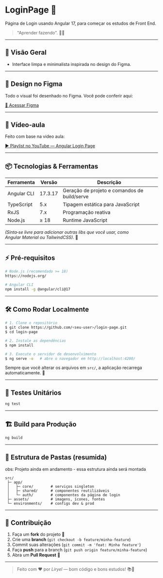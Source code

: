 # LoginPage 🔐

Página de Login usando Angular 17, para começar os estudos de Front End.

> "Aprender fazendo". 🧑‍💻

---

## 🚀 Visão Geral

* Interface limpa e minimalista inspirada no design do Figma.

---

## 🎨 Design no Figma

Todo o visual foi desenhado no Figma. Você pode conferir aqui:

[🔗 Acessar Figma](https://www.figma.com/design/7T1wkErczpMOBeqtpVjMSb/Login-Page-Design?node-id=6-920&p=f&t=fG0CvaD9M3IjNuxj-0)

---

## 🎥 Vídeo‑aula

Feito com base na video aula:

[▶️ Playlist no YouTube — Angular Login Page](https://www.youtube.com/watch?v=6qbuuPM_de4&list=PLVTj2CclmOofAVheXiFeAnHojXYd1RByl&index=19)

---

## 📦 Tecnologias & Ferramentas

| Ferramenta  | Versão  | Descrição                                    |
| ----------- | ------- | -------------------------------------------- |
| Angular CLI | 17.3.17 | Geração de projeto e comandos de build/serve |
| TypeScript  | 5.x     | Tipagem estática para JavaScript             |
| RxJS        | 7.x     | Programação reativa                          |
| Node.js     | ≥ 18    | Runtime JavaScript                           |

*(Sinta‑se livre para adicionar outras libs que você usar, como Angular Material ou TailwindCSS).* 💅

---

## ⚡ Pré‑requisitos

```bash
# Node.js (recomendado >= 18)
https://nodejs.org/

# Angular CLI
npm install -g @angular/cli@17
```

---

## 🛠️ Como Rodar Localmente

```bash
# 1. Clone o repositório
$ git clone https://github.com/<seu-user>/login-page.git
$ cd login-page

# 2. Instale as dependências
$ npm install

# 3. Execute o servidor de desenvolvimento
$ ng serve -o   # abre o navegador em http://localhost:4200/
```

Sempre que você alterar os arquivos em `src/`, a aplicação recarrega automaticamente. 🔄

---

## 🧪 Testes Unitários

```bash
ng test
```
---

## 🏗️ Build para Produção

```bash
ng build
```
---

## 📁 Estrutura de Pastas (resumida)
obs: Projeto ainda em andamento - essa estrutura ainda será montada
```
src/
 ├─ app/
 │   ├─ core/        # serviços singleton
 │   ├─ shared/      # componentes reutilizáveis
 │   └─ auth/        # componentes da página de login
 ├─ assets/          # imagens, ícones, fontes
 └─ environments/    # configs dev & prod
```

---

## 🤝 Contribuição

1. Faça um **fork** do projeto 🍴
2. Crie uma **branch** (`git checkout -b feature/minha-feature`)
3. Commit suas alterações (`git commit -m 'feat: Minha feature'`)
4. Faça **push** para a branch (`git push origin feature/minha-feature`)
5. Abra um **Pull Request** 🚀

---

> Feito com ❤ por *Liryel* — bom código e bons estudos! 📚🎉
